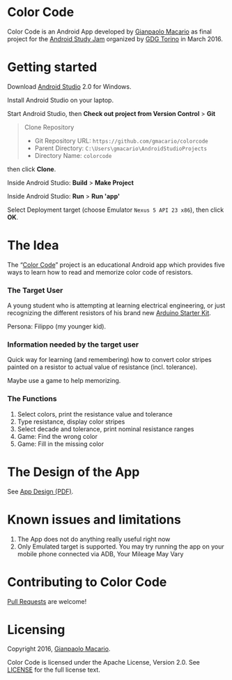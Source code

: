 # Color Code

Color Code is an Android App developed by [Gianpaolo Macario](https://gmacario.github.io/)
as final project for the [Android Study Jam](http://android-studyjam.eventbrite.it/) organized by [GDG Torino](https://www.facebook.com/gdgtorino) in March 2016.


Getting started
===============

Download [Android Studio](http://developer.android.com/sdk/index.html) 2.0 for Windows.

Install Android Studio on your laptop.

Start Android Studio, then **Check out project from Version Control** > **Git**

> Clone Repository
>
> * Git Repository URL: `https://github.com/gmacario/colorcode`
> * Parent Directory: `C:\Users\gmacario\AndroidStudioProjects`
> * Directory Name: `colorcode`

then click **Clone**.

Inside Android Studio: **Build** > **Make Project**

Inside Android Studio: **Run** > **Run 'app'**

Select Deployment target (choose Emulator `Nexus 5 API 23 x86`), then click **OK**.


The Idea
========

The “[Color Code](https://github.com/gmacario/colorcode)” project is an educational Android app which provides five ways to learn how to read and memorize color code of resistors.

### The Target User

A young student who is attempting at learning electrical engineering, or just recognizing the different resistors of his brand new [Arduino Starter Kit](http://www.arduino.cc/en/Main/ArduinoStarterKit).

Persona: Filippo (my younger kid).


### Information needed by the target user

Quick way for learning (and remembering) how to convert color stripes painted on a resistor to actual value of resistance (incl. tolerance).

Maybe use a game to help memorizing.


### The Functions

1. Select colors, print the resistance value and tolerance
2. Type resistance, display color stripes
3. Select decade and tolerance, print nominal resistance ranges
4. Game: Find the wrong color
5. Game: Fill in the missing color


The Design of the App
=====================

See [App Design (PDF)](colorcode-design-20160413-1656.pdf).


Known issues and limitations
============================

1. The App does not do anything really useful right now
1. Only Emulated target is supported. You may try running the app on your mobile phone connected via ADB, Your Mileage May Vary


Contributing to Color Code
==========================

[Pull Requests](https://github.com/gmacario/colorcode/pulls) are welcome!


Licensing
=========

Copyright 2016, [Gianpaolo Macario](https://gmacario.github.io/).

Color Code is licensed under the Apache License, Version 2.0. See
[LICENSE](https://github.com/gmacario/colorcode/blob/master/LICENSE) for the full
license text.

<!-- EOF -->
